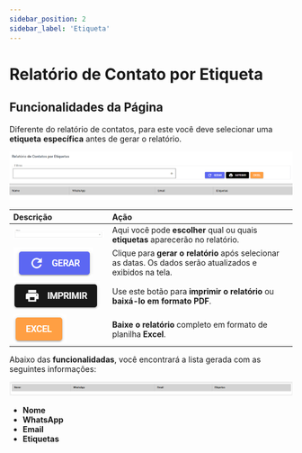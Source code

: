 ```yaml
---
sidebar_position: 2
sidebar_label: 'Etiqueta'
---
```


# Relatório de Contato por Etiqueta

## Funcionalidades da Página

Diferente do relatório de contatos, para este você deve selecionar uma **etiqueta** **específica** antes de gerar o relatório.

![alt text](assets/image-7.png)

| Descrição | Ação |
| :--- | :--- |
| ![alt text](assets/image-6.png) | Aqui você pode **escolher** qual ou quais **etiquetas** aparecerão no relatório. |
| ![alt text](assets/image-1.png) | Clique para **gerar o relatório** após selecionar as datas. Os dados serão atualizados e exibidos na tela. |
| ![alt text](assets/image-2.png) | Use este botão para **imprimir o relatório** ou **baixá-lo em formato PDF**. |
| ![alt text](assets/image-3.png) | **Baixe o relatório** completo em formato de planilha **Excel**. |

Abaixo das **funcionalidadas**, você encontrará a lista gerada com as seguintes informações:

![alt text](assets/image-8.png)

- **Nome**
- **WhatsApp**
- **Email**
- **Etiquetas**